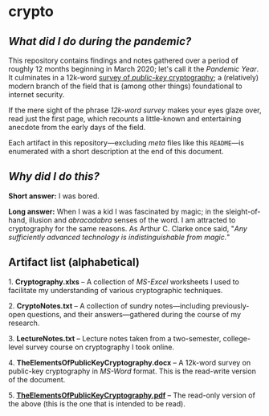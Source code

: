 # crypto
## <i>What did I do during the pandemic?</i>
This repository contains findings and notes gathered over a period of roughly 12 months beginning in March 2020; let's call it  the <i>Pandemic Year</i>. It culminates in a 12k-word <a href=https://github.com/dchampion/crypto/blob/master/TheElementsOfPublicKeyCryptography.pdf>survey of <i>public-key</i> cryptography</a>; a (relatively) modern branch of the field that is (among other things) foundational to internet security.
<p>
If the mere sight of the phrase <i>12k-word survey</i> makes your eyes glaze over, read just the first page, which recounts a little-known and entertaining anecdote from the early days of the field.
<p>
Each artifact in this repository&mdash;excluding <i>meta</i> files like this <code>README</code>&mdash;is enumerated with a short description at the end of this document.

## <i>Why did I do this?</i>
<b>Short answer:</b> I was bored.
<p>
<b>Long answer:</b> When I was a kid I was fascinated by magic; in the sleight-of-hand, illusion and <i>abracadabra</i> senses of the word. I am attracted to cryptography for the same reasons. As Arthur C. Clarke once said, "<i>Any sufficiently advanced technology is indistinguishable from magic.</i>"

## Artifact list (alphabetical)
<p>
1. <b>Cryptography.xlxs</b> &ndash; A collection of <i>MS-Excel</i> worksheets I used to facilitate my understanding of various cryptographic techniques.
<p>
2. <b>CryptoNotes.txt</b> &ndash; A collection of sundry notes&mdash;including previously-open questions, and their answers&mdash;gathered during the course of my research.
<p>
3. <b>LectureNotes.txt</b> &ndash; Lecture notes taken from a two-semester, college-level survey course on cryptography I took online.
<p>
4. <b>TheElementsOfPublicKeyCryptography.docx</b> &ndash; A 12k-word survey on public-key cryptography in <i>MS-Word</i> format. This is the read-write version of the document.
<p>
5. <a href=https://github.com/dchampion/crypto/blob/master/TheElementsOfPublicKeyCryptography.pdf><b>TheElementsOfPublicKeyCryptography.pdf</b></a> &ndash; The read-only version of the above (this is the one that is intended to be read).